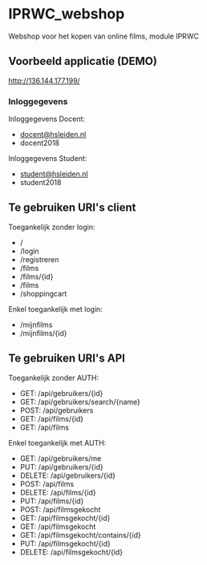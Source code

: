 # IPRWC_webshop

Webshop voor het kopen van online films, module IPRWC

## Voorbeeld applicatie (DEMO)

http://136.144.177.199/

### Inloggegevens

Inloggegevens Docent:
* docent@hsleiden.nl
* docent2018

Inloggegevens Student:
* student@hsleiden.nl
* student2018

## Te gebruiken URI's client

Toegankelijk zonder login:
* /
* /login
* /registreren
* /films
* /films/{id}
* /films
* /shoppingcart

Enkel toegankelijk met login:
* /mijnfilms
* /mijnfilms/{id}

## Te gebruiken URI's API

Toegankelijk zonder AUTH:
* GET: /api/gebruikers/{id}
* GET: /api/gebruikers/search/{name}
* POST: /api/gebruikers
* GET: /api/films/{id}
* GET: /api/films

Enkel toegankelijk met AUTH:
* GET: /api/gebruikers/me
* PUT: /api/gebruikers/{id}
* DELETE: /api/gebruikers/{id}
* POST: /api/films
* DELETE: /api/films/{id}
* PUT: /api/films/{id}
* POST: /api/filmsgekocht
* GET: /api/filmsgekocht/{id}
* GET: /api/filmsgekocht
* GET: /api/filmsgekocht/contains/{id}
* PUT: /api/filmsgekocht/{id}
* DELETE: /api/filmsgekocht/{id}
